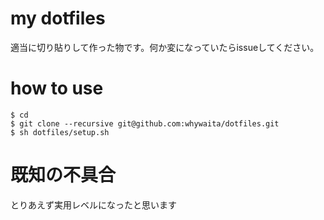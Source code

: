 # my dotfiles

適当に切り貼りして作った物です。何か変になっていたらissueしてください。  

# how to use
```
$ cd
$ git clone --recursive git@github.com:whywaita/dotfiles.git
$ sh dotfiles/setup.sh
```

# 既知の不具合
とりあえず実用レベルになったと思います
